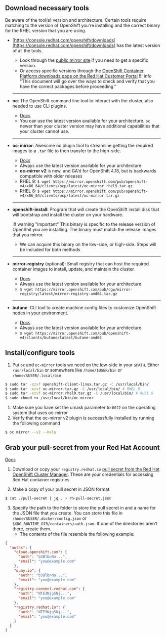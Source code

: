 ## Download necessary tools
Be aware of the tool(s) version and architecture. Certain tools require matching to the version of OpenShift you're installing and the correct binary for the RHEL version that you are using. 

- [https://console.redhat.com/openshift/downloads](https://console.redhat.com/openshift/downloads) has the latest version of all the tools. 
    - Look through the [public mirror site](https://mirror.openshift.com/pub/openshift-v4/x86_64/clients/ocp/) if you need to get a specific version.
    - Or access specific versions through the [OpenShift Container Platform downloads page on the Red Hat Customer Portal](https://access.redhat.com/downloads/content/290)
    !!! info "This document will go over the ways to check and verify that you have the correct packages before proceeding."
  ---

- **oc**: The OpenShift command line tool to interact with the cluster, also needed to use CLI plugins.
    - [Docs](https://docs.redhat.com/en/documentation/openshift_container_platform/4.17/html-single/cli_tools/index#cli-installing-cli_cli-developer-commands)
    - You can use the latest version available for your architecture. `oc` newer than your cluster version may have additional capabilities that your cluster cannot use.
  ---

- **oc-mirror**: Awesome oc plugin tool to streamline getting the required images to a `.tar` file to then transfer to the high-side.
    - [Docs](https://docs.redhat.com/en/documentation/openshift_container_platform/4.18/html/disconnected_environments/mirroring-in-disconnected-environments#about-installing-oc-mirror-v2)
    - Always use the latest version available for your architecture.
    - **oc-mirror v2** is new, and GA'd for OpenShift 4.18, but is backwards compatible with older releases
    - RHEL 9: `$ wget https://mirror.openshift.com/pub/openshift-v4/x86_64/clients/ocp/latest/oc-mirror.rhel9.tar.gz`
    - RHEL 8: `$ wget https://mirror.openshift.com/pub/openshift-v4/x86_64/clients/ocp/latest/oc-mirror.tar.gz`
  ---

- **openshift-install**: Program that will create the OpenShift install disk that will bootstrap and install the cluster on your hardware. 
    
    !!! warning "Important"
        This binary is specific to the release version of OpenShit you are installing. The binary must match the release images that you mirror. 
    - We can acquire this binary on the low-side, or high-side. Steps will be included for both methods
  ---

- **mirror-registry** (optional): Small registry that can host the required container images to install, update, and maintain the cluster.
    - [Docs](https://docs.redhat.com/en/documentation/openshift_container_platform/4.17/html/disconnected_environments/mirroring-in-disconnected-environments#installing-mirroring-creating-registry)
    - Always use the latest version available for your architecture.
    - `$ wget https://mirror.openshift.com/pub/cgw/mirror-registry/latest/mirror-registry-amd64.tar.gz`
  ---

- **butane**: CLI tool to create machine config files to customize OpenShift nodes in your environment. 
    - [Docs](https://docs.redhat.com/en/documentation/openshift_container_platform/4.12/html/installation_configuration/installing-customizing#installation-special-config-butane-install_installing-customizing)
    - Always use the latest version available for your architecture.
    - `$ wget https://mirror.openshift.com/pub/openshift-v4/clients/butane/latest/butane-amd64`


## Install/configure tools

1. Put `oc` and `oc-mirror` tools we need on the low-side in your `$PATH`. Either `/usr/local/bin` or somewhere like `/home/$USER/bin` or `/home/$USER/.local/bin`
```bash
$ sudo tar -xzvf openshift-client-linux.tar.gz -C /usr/local/bin/
$ sudo tar -xzvf oc-mirror.tar.gz -C /usr/local/bin/ # RHEL 8
$ sudo tar -xzvf oc-mirror.rhel9.tar.gz -C /usr/local/bin/ # RHEL 9
$ sudo chmod +x /usr/local/bin/oc-mirror
```
1. Make sure you have set the umask parameter to `0022` on the operating system that uses oc-mirror
1. Verify that the oc-mirror v2 plugin is successfully installed by running the following command
```bash
$ oc mirror --v2 --help
```

## Grab your pull-secret from your Red Hat Account 
[Docs](https://docs.redhat.com/en/documentation/openshift_container_platform/4.17/html/disconnected_environments/mirroring-in-disconnected-environments#installation-adding-registry-pull-secret_installing-mirroring-disconnected)

1. Download or copy your `registry.redhat.io` [pull secret from the Red Hat OpenShift Cluster Manager](https://console.redhat.com/openshift/install/pull-secret). These are your credentials for accessing Red Hat container registries.

1. Make a copy of your pull secret in JSON format:
```bash
$ cat ./pull-secret | jq . > rh-pull-secret.json
``` 

3. Specify the path to the folder to store the pull secret in and a name for the JSON file that you create. You can store this file in `/home/$USER/.docker/config.json` or `$XDG_RUNTIME_DIR/containers/auth.json`. If one of the directories aren't there, create them.
    - The contents of the file resemble the following example:
```json
{
  "auths": {
    "cloud.openshift.com": {
      "auth": "b3BlbnNo...",
      "email": "you@example.com"
    },
    "quay.io": {
      "auth": "b3BlbnNo...",
      "email": "you@example.com"
    },
    "registry.connect.redhat.com": {
      "auth": "NTE3Njg5Nj...",
      "email": "you@example.com"
    },
    "registry.redhat.io": {
      "auth": "NTE3Njg5Nj...",
      "email": "you@example.com"
    }
  }
}
```